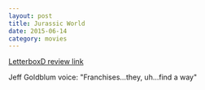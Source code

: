 ```yaml
---
layout: post
title: Jurassic World 
date: 2015-06-14
category: movies
---
```

 
[LetterboxD review link](http://letterboxd.com/samarthbhaskar/film/jurassic-world/)

 Jeff Goldblum voice: "Franchises...they, uh...find a way"

